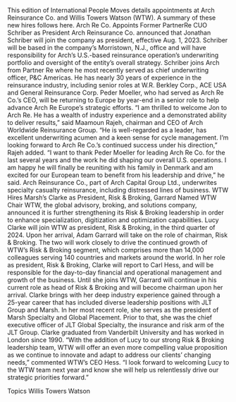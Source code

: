 This edition of International People Moves details appointments at Arch Reinsurance Co. and Willis Towers Watson (WTW).
A summary of these new hires follows here.
Arch Re Co. Appoints Former PartnerRe CUO Schriber as President
Arch Reinsurance Co. announced that Jonathan Schriber will join the company as president, effective Aug. 1, 2023.
Schriber will be based in the company’s Morristown, N.J., office and will have responsibility for Arch’s U.S.-based reinsurance operation’s underwriting portfolio and oversight of the entity’s overall strategy.
Schriber joins Arch from Partner Re where he most recently served as chief underwriting officer, P&C Americas. He has nearly 30 years of experience in the reinsurance industry, including senior roles at W.R. Berkley Corp., ACE USA and General Reinsurance Corp.
Peder Moeller, who had served as Arch Re Co.’s CEO, will be returning to Europe by year-end in a senior role to help advance Arch Re Europe’s strategic efforts.
“I am thrilled to welcome Jon to Arch Re. He has a wealth of industry experience and a demonstrated ability to deliver results,” said Maamoun Rajeh, chairman and CEO of Arch Worldwide Reinsurance Group.
“He is well-regarded as a leader, has excellent underwriting acumen and a keen sense for cycle management. I’m looking forward to Arch Re Co.’s continued success under his direction,” Rajeh added.
“I want to thank Peder Moeller for leading Arch Re Co. for the last several years and the work he did shaping our overall U.S. operations. I am happy he will finally be reuniting with his family in Denmark and am excited for our European team to benefit from his leadership and drive,” he said.
Arch Reinsurance Co., part of Arch Capital Group Ltd., underwrites specialty casualty reinsurance, including distressed lines of business.
WTW Hires Marsh’s Clarke as President, Risk & Broking, Garrard Named WTW Chair
WTW, the global advisory, broking, and solutions company, announced it is further strengthening its Risk & Broking leadership in order to enhance specialization, digitization and optimization capabilities.
Lucy Clarke will join WTW as president, Risk & Broking, in the third quarter of 2024. Upon her arrival, Adam Garrard will take on the role of chairman, Risk & Broking. The two will work closely to drive the continued growth of WTW’s Risk & Broking segment, which comprises more than 14,000 colleagues serving 140 countries and markets around the world.
In her role as president, Risk & Broking, Clarke will report to Carl Hess, and will be responsible for the day-to-day financial and operational management and growth of the business. Until she joins WTW, Garrard will continue in his current role as head of Risk & Broking and will become chairman upon her arrival.
Clarke brings with her deep industry experience gained through a 25-year career that has included diverse leadership positions with JLT Group and Marsh. In her most recent role, she serves as the president of Marsh Specialty and Global Placement. Prior to that, she was the chief executive officer of JLT Global Specialty, the insurance and risk arm of the JLT Group. Clarke graduated from Vanderbilt University and has worked in London since 1990.
“With the addition of Lucy to our strong Risk & Broking leadership team, WTW will offer an even more compelling value proposition as we continue to innovate and adapt to address our clients’ changing needs,” commented WTW’s CEO Hess. “I look forward to welcoming Lucy to the WTW team next year and know she will help us relentlessly drive our strategic priorities forward.”

Topics
Willis Towers Watson
